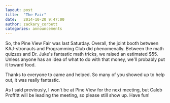 ```yaml
---
layout: post
title:  "The Fair"
date:   2014-10-20 9:47:00
author: zackary_corbett
categories: announcements
---
```


So, the Pine View Fair was last Saturday. Overall, the joint booth between KAJ-stronauts and Programming Club did phenomenally. Between the math quizzes and Dr. Juke's fantastic math tricks, we raised an estimated $55. Unless anyone has an idea of what to do with that money, we'll probably put it toward food.

Thanks to everyone to came and helped. So many of you showed up to help out, it was really fantastic.

As I said previously, I won't be at Pine View for the next meeting, but Caleb Proffitt will be leading the meeting, so please still show up. Have fun!